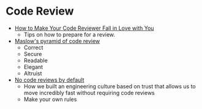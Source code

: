 Code Review
===========


* [How to Make Your Code Reviewer Fall in Love with You](https://mtlynch.io/code-review-love/)
    * Tips on how to prepare for a review.
* [Maslow's pyramid of code review ](http://www.dein.fr/2015-02-18-maslows-pyramid-of-code-review.html)
    * Correct
    * Secure
    * Readable
    * Elegant
    * Altruist
* [No code reviews by default](https://raycast.com/blog/no-code-reviews-by-default/)
    * How we built an engineering culture based on trust that allows us to move incredibly fast without requiring code reviews
    * Make your own rules